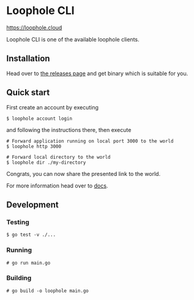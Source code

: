 # Loophole CLI

https://loophole.cloud

Loophole CLI is one of the available loophole clients.

## Installation

Head over to [the releases page](https://github.com/loophole/cli/releases/latest) and get binary which is suitable for you.

## Quick start

First create an account by executing

```
$ loophole account login
```

and following the instructions there, then execute

```
# Forward application running on local port 3000 to the world
$ loophole http 3000
```

```
# Forward local directory to the world
$ loophole dir ./my-directory
```

Congrats, you can now share the presented link to the world.

For more information head over to [docs](https://loophole.cloud/docs/).


## Development

### Testing

```
$ go test -v ./...
```

### Running

```
# go run main.go
```

### Building

```
# go build -o loophole main.go
```
